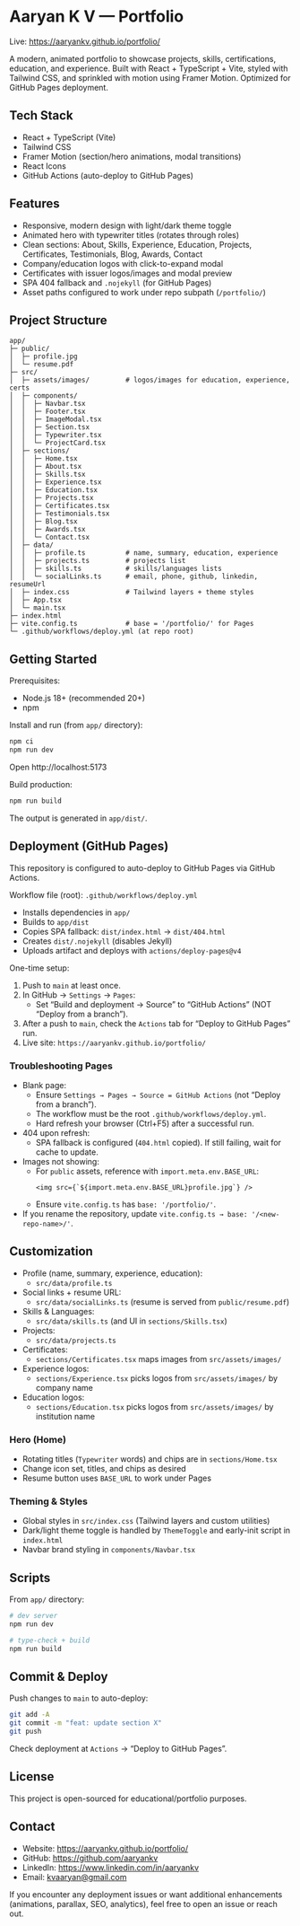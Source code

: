 # Aaryan K V — Portfolio

Live: https://aaryankv.github.io/portfolio/

A modern, animated portfolio to showcase projects, skills, certifications, education, and experience. Built with React + TypeScript + Vite, styled with Tailwind CSS, and sprinkled with motion using Framer Motion. Optimized for GitHub Pages deployment.

## Tech Stack

- React + TypeScript (Vite)
- Tailwind CSS
- Framer Motion (section/hero animations, modal transitions)
- React Icons
- GitHub Actions (auto-deploy to GitHub Pages)

## Features

- Responsive, modern design with light/dark theme toggle
- Animated hero with typewriter titles (rotates through roles)
- Clean sections: About, Skills, Experience, Education, Projects, Certificates, Testimonials, Blog, Awards, Contact
- Company/education logos with click-to-expand modal
- Certificates with issuer logos/images and modal preview
- SPA 404 fallback and `.nojekyll` (for GitHub Pages)
- Asset paths configured to work under repo subpath (`/portfolio/`)

## Project Structure

```
app/
├─ public/
│  ├─ profile.jpg
│  └─ resume.pdf
├─ src/
│  ├─ assets/images/         # logos/images for education, experience, certs
│  ├─ components/
│  │  ├─ Navbar.tsx
│  │  ├─ Footer.tsx
│  │  ├─ ImageModal.tsx
│  │  ├─ Section.tsx
│  │  ├─ Typewriter.tsx
│  │  └─ ProjectCard.tsx
│  ├─ sections/
│  │  ├─ Home.tsx
│  │  ├─ About.tsx
│  │  ├─ Skills.tsx
│  │  ├─ Experience.tsx
│  │  ├─ Education.tsx
│  │  ├─ Projects.tsx
│  │  ├─ Certificates.tsx
│  │  ├─ Testimonials.tsx
│  │  ├─ Blog.tsx
│  │  ├─ Awards.tsx
│  │  └─ Contact.tsx
│  ├─ data/
│  │  ├─ profile.ts          # name, summary, education, experience
│  │  ├─ projects.ts         # projects list
│  │  ├─ skills.ts           # skills/languages lists
│  │  └─ socialLinks.ts      # email, phone, github, linkedin, resumeUrl
│  ├─ index.css              # Tailwind layers + theme styles
│  ├─ App.tsx
│  └─ main.tsx
├─ index.html
├─ vite.config.ts            # base = '/portfolio/' for Pages
└─ .github/workflows/deploy.yml (at repo root)
```

## Getting Started

Prerequisites:
- Node.js 18+ (recommended 20+)
- npm

Install and run (from `app/` directory):
```bash
npm ci
npm run dev
```
Open http://localhost:5173

Build production:
```bash
npm run build
```
The output is generated in `app/dist/`.

## Deployment (GitHub Pages)

This repository is configured to auto-deploy to GitHub Pages via GitHub Actions.

Workflow file (root): `.github/workflows/deploy.yml`
- Installs dependencies in `app/`
- Builds to `app/dist`
- Copies SPA fallback: `dist/index.html` → `dist/404.html`
- Creates `dist/.nojekyll` (disables Jekyll)
- Uploads artifact and deploys with `actions/deploy-pages@v4`

One-time setup:
1. Push to `main` at least once.
2. In GitHub → `Settings` → `Pages`:
   - Set “Build and deployment → Source” to “GitHub Actions” (NOT “Deploy from a branch”).
3. After a push to `main`, check the `Actions` tab for “Deploy to GitHub Pages” run.
4. Live site: `https://aaryankv.github.io/portfolio/`

### Troubleshooting Pages

- Blank page:
  - Ensure `Settings → Pages → Source = GitHub Actions` (not “Deploy from a branch”).
  - The workflow must be the root `.github/workflows/deploy.yml`.
  - Hard refresh your browser (Ctrl+F5) after a successful run.
- 404 upon refresh:
  - SPA fallback is configured (`404.html` copied). If still failing, wait for cache to update.
- Images not showing:
  - For `public` assets, reference with `import.meta.env.BASE_URL`:
    ```tsx
    <img src={`${import.meta.env.BASE_URL}profile.jpg`} />
    ```
  - Ensure `vite.config.ts` has `base: '/portfolio/'`.
- If you rename the repository, update `vite.config.ts → base: '/<new-repo-name>/'`.

## Customization

- Profile (name, summary, experience, education):
  - `src/data/profile.ts`
- Social links + resume URL:
  - `src/data/socialLinks.ts` (resume is served from `public/resume.pdf`)
- Skills & Languages:
  - `src/data/skills.ts` (and UI in `sections/Skills.tsx`)
- Projects:
  - `src/data/projects.ts`
- Certificates:
  - `sections/Certificates.tsx` maps images from `src/assets/images/`
- Experience logos:
  - `sections/Experience.tsx` picks logos from `src/assets/images/` by company name
- Education logos:
  - `sections/Education.tsx` picks logos from `src/assets/images/` by institution name

### Hero (Home)
- Rotating titles (`Typewriter` words) and chips are in `sections/Home.tsx`
- Change icon set, titles, and chips as desired
- Resume button uses `BASE_URL` to work under Pages

### Theming & Styles
- Global styles in `src/index.css` (Tailwind layers and custom utilities)
- Dark/light theme toggle is handled by `ThemeToggle` and early-init script in `index.html`
- Navbar brand styling in `components/Navbar.tsx`

## Scripts

From `app/` directory:
```bash
# dev server
npm run dev

# type-check + build
npm run build
```

## Commit & Deploy

Push changes to `main` to auto-deploy:
```bash
git add -A
git commit -m "feat: update section X"
git push
```
Check deployment at `Actions` → “Deploy to GitHub Pages”.

## License

This project is open-sourced for educational/portfolio purposes.

## Contact

- Website: https://aaryankv.github.io/portfolio/
- GitHub: https://github.com/aaryankv
- LinkedIn: https://www.linkedin.com/in/aaryankv
- Email: kvaaryan@gmail.com

If you encounter any deployment issues or want additional enhancements (animations, parallax, SEO, analytics), feel free to open an issue or reach out.
